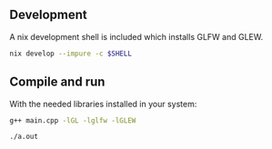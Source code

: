 ## Development

A nix development shell is included which installs GLFW and GLEW.

```sh
nix develop --impure -c $SHELL
```

## Compile and run

With the needed libraries installed in your system:

```sh
g++ main.cpp -lGL -lglfw -lGLEW

./a.out
```
